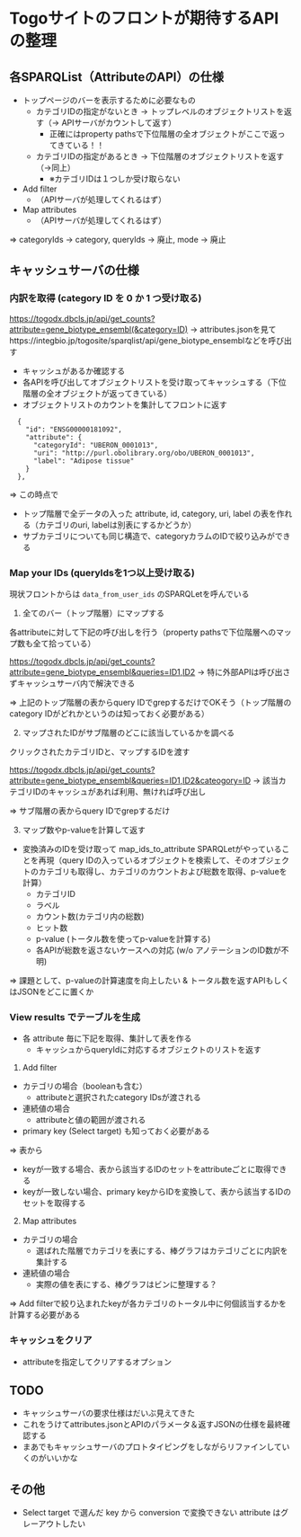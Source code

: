 # Togoサイトのフロントが期待するAPIの整理

## 各SPARQList（AttributeのAPI）の仕様

* トップページのバーを表示するために必要なもの
  * カテゴリIDの指定がないとき → トップレベルのオブジェクトリストを返す（→ APIサーバがカウントして返す）
    * 正確にはproperty pathsで下位階層の全オブジェクトがここで返ってきている！！
  * カテゴリIDの指定があるとき → 下位階層のオブジェクトリストを返す（→同上）
    * ※カテゴリIDは１つしか受け取らない
* Add filter
  * （APIサーバが処理してくれるはず）
* Map attributes
  * （APIサーバが処理してくれるはず）

⇒ categoryIds → category, queryIds → 廃止, mode → 廃止

## キャッシュサーバの仕様

### 内訳を取得 (category ID を 0 か 1 つ受け取る)

https://togodx.dbcls.jp/api/get_counts?attribute=gene_biotype_ensembl(&category=ID)
→ attributes.jsonを見てhttps://integbio.jp/togosite/sparqlist/api/gene_biotype_ensemblなどを呼び出す

* キャッシュがあるか確認する
* 各APIを呼び出してオブジェクトリストを受け取ってキャッシュする（下位階層の全オブジェクトが返ってきている）
* オブジェクトリストのカウントを集計してフロントに返す

```
  {
    "id": "ENSG00000181092",
    "attribute": {
      "categoryId": "UBERON_0001013",
      "uri": "http://purl.obolibrary.org/obo/UBERON_0001013",
      "label": "Adipose tissue"
    }
  },
```

⇒ この時点で
* トップ階層で全データの入った attribute, id, category, uri, label の表を作れる（カテゴリのuri, labelは別表にするかどうか）
* サブカテゴリについても同じ構造で、categoryカラムのIDで絞り込みができる

### Map your IDs (queryIdsを1つ以上受け取る)

現状フロントからは `data_from_user_ids` のSPARQLetを呼んでいる

1. 全てのバー（トップ階層）にマップする

各attributeに対して下記の呼び出しを行う（property pathsで下位階層へのマップ数も全て拾っている）

https://togodx.dbcls.jp/api/get_counts?attribute=gene_biotype_ensembl&queries=ID1,ID2
→ 特に外部APIは呼び出さずキャッシュサーバ内で解決できる

⇒ 上記のトップ階層の表からquery IDでgrepするだけでOKそう（トップ階層のcategory IDがどれかというのは知っておく必要がある）

2. マップされたIDがサブ階層のどこに該当しているかを調べる

クリックされたカテゴリIDと、マップするIDを渡す

https://togodx.dbcls.jp/api/get_counts?attribute=gene_biotype_ensembl&queries=ID1,ID2&cateogory=ID
→ 該当カテゴリIDのキャッシュがあれば利用、無ければ呼び出し

⇒ サブ階層の表からquery IDでgrepするだけ

3. マップ数やp-valueを計算して返す

* 変換済みのIDを受け取って map_ids_to_attribute SPARQLetがやっていることを再現（query IDの入っているオブジェクトを検索して、そのオブジェクトのカテゴリも取得し、カテゴリのカウントおよび総数を取得、p-valueを計算）
  * カテゴリID
  * ラベル
  * カウント数(カテゴリ内の総数)
  * ヒット数
  *  p-value (トータル数を使ってp-valueを計算する)
    * 各APIが総数を返さないケースへの対応 (w/o アノテーションのID数が不明)

⇒ 課題として、p-valueの計算速度を向上したい & トータル数を返すAPIもしくはJSONをどこに置くか

### View results でテーブルを生成

* 各 attribute 毎に下記を取得、集計して表を作る
  * キャッシュからqueryIdに対応するオブジェクトのリストを返す

1. Add filter

* カテゴリの場合（booleanも含む）
  * attributeと選択されたcategory IDsが渡される
* 連続値の場合
  * attributeと値の範囲が渡される
* primary key (Select target) も知っておく必要がある

⇒ 表から
* keyが一致する場合、表から該当するIDのセットをattributeごとに取得できる
* keyが一致しない場合、primary keyからIDを変換して、表から該当するIDのセットを取得する

2. Map attributes

* カテゴリの場合
  * 選ばれた階層でカテゴリを表にする、棒グラフはカテゴリごとに内訳を集計する
* 連続値の場合
  * 実際の値を表にする、棒グラフはビンに整理する？

⇒ Add filterで絞り込まれたkeyが各カテゴリのトータル中に何個該当するかを計算する必要がある


### キャッシュをクリア

* attributeを指定してクリアするオプション

## TODO

* キャッシュサーバの要求仕様はだいぶ見えてきた
* これをうけてattributes.jsonとAPIのパラメータ＆返すJSONの仕様を最終確認する
* まあでもキャッシュサーバのプロトタイピングをしながらリファインしていくのがいいかな

## その他

* Select target で選んだ key から conversion で変換できない attribute はグレーアウトしたい
